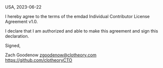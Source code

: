 USA, 2023-06-22

I hereby agree to the terms of the emdad Individual Contributor License
Agreement v1.0.

I declare that I am authorized and able to make this agreement and sign this
declaration.

Signed,

Zach Goodenow zgoodenow@clotheory.com https://github.com/clotheoryCTO
